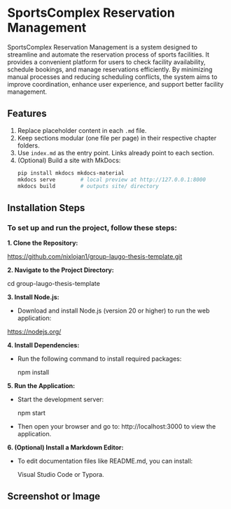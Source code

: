 # SportsComplex Reservation Management

 SportsComplex Reservation Management is a system designed to streamline and automate the reservation process of sports facilities. It provides a convenient platform for users to check facility availability, schedule bookings, and manage reservations efficiently. By minimizing manual processes and reducing scheduling conflicts, the system aims to improve coordination, enhance user experience, and support better facility management.


## Features
1. Replace placeholder content in each `.md` file.
2. Keep sections modular (one file per page) in their respective chapter folders.
3. Use `index.md` as the entry point. Links already point to each section.
4. (Optional) Build a site with MkDocs:
   ```bash
   pip install mkdocs mkdocs-material
   mkdocs serve        # local preview at http://127.0.0.1:8000
   mkdocs build        # outputs site/ directory
   ```

## Installation Steps

### To set up and run the project, follow these steps:

**1. Clone the Repository:**

 https://github.com/nixlojan1/group-laugo-thesis-template.git

**2. Navigate to the Project Directory:**

  cd group-laugo-thesis-template

**3. Install Node.js:**

* Download and install Node.js (version 20 or higher) to run the web application: 

https://nodejs.org/

**4. Install Dependencies:**

* Run the following command to install required packages:

  npm install

**5. Run the Application:**

* Start the development server:

  npm start

* Then open your browser and go to:  http://localhost:3000 to view the application.

**6. (Optional) Install a Markdown Editor:**

* To edit documentation files like README.md, you can install:

  Visual Studio Code or Typora.

## Screenshot or Image
